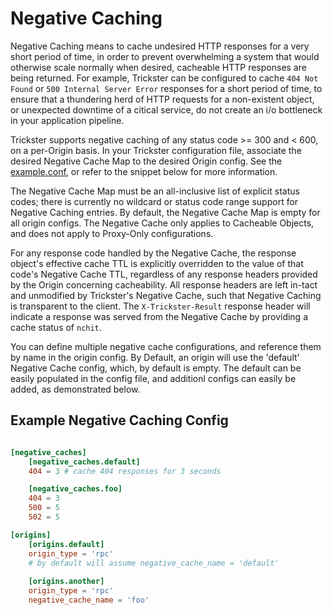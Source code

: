 # Negative Caching

Negative Caching means to cache undesired HTTP responses for a very short period of time, in order to prevent overwhelming a system that would otherwise scale normally when desired, cacheable HTTP responses are being returned. For example, Trickster can be configured to cache `404 Not Found` or `500 Internal Server Error` responses for a short period of time, to ensure that a thundering herd of HTTP requests for a non-existent object, or unexpected downtime of a citical service, do not create an i/o bottleneck in your application pipeline.

Trickster supports negative caching of any status code >= 300 and < 600, on a per-Origin basis. In your Trickster configuration file, associate the desired Negative Cache Map to the desired Origin config. See the [example.conf](../cmd/trickster/conf/example.conf), or refer to the snippet below for more information.

The Negative Cache Map must be an all-inclusive list of explicit status codes; there is currently no wildcard or status code range support for Negative Caching entries. By default, the Negative Cache Map is empty for all origin configs. The Negative Cache only applies to Cacheable Objects, and does not apply to Proxy-Only configurations.

For any response code handled by the Negative Cache, the response object's effective cache TTL is explicitly overridden to the value of that code's Negative Cache TTL, regardless of any response headers provided by the Origin concerning cacheability. All response headers are left in-tact and unmodified by Trickster's Negative Cache, such that Negative Caching is transparent to the client. The `X-Trickster-Result` response header will indicate a response was served from the Negative Cache by providing a cache status of `nchit`.

You can define multiple negative cache configurations, and reference them by name in the origin config. By Default, an origin will use the 'default' Negative Cache config, which, by default is empty. The default can be easily populated in the config file, and additionl configs can easily be added, as demonstrated below.

## Example Negative Caching Config

```toml

[negative_caches]
    [negative_caches.default]
    404 = 3 # cache 404 responses for 3 seconds

    [negative_caches.foo]
    404 = 3
    500 = 5
    502 = 5

[origins]
    [origins.default]
    origin_type = 'rpc'
    # by default will assume negative_cache_name = 'default'
    
    [origins.another]
    origin_type = 'rpc'
    negative_cache_name = 'foo'
```
